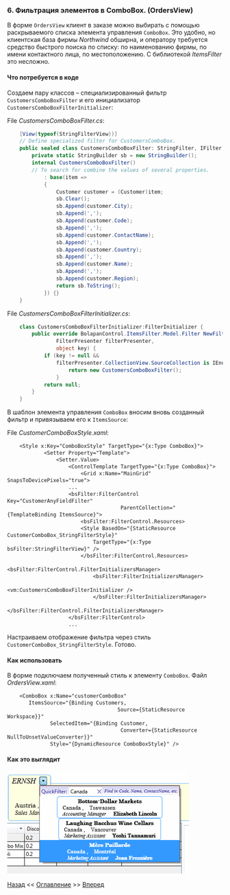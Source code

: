 ﻿### 6.	Фильтрация элементов в ComboBox. (OrdersView)
В форме `OrdersView` клиент в заказе можно выбирать с помощью раскрываемого списка 
элемента управления `ComboBox`. Это удобно, но клиентская база фирмы *Northwind* обширна,
и оператору требуется средство быстрого поиска по списку: по наименованию фирмы, 
по имени контактного лица, по местоположению. С библиотекой *ItemsFilter* это несложно.

#### Что потребуется в коде
Создаем пару классов – специализированный фильтр `CustomersComboBoxFilter` 
и его инициализатор `CustomersComboBoxFilterInitializer`:

File *CustomersComboBoxFilter.cs*:
``` c#
    [View(typeof(StringFilterView))]
    // Define specialized filter for CustomersComboBox.
    public sealed class CustomersComboBoxFilter: StringFilter, IFilter {
        private static StringBuilder sb = new StringBuilder();
        internal CustomersComboBoxFilter()
        // To search for combine the values of several properties.
            : base(item => 
            {
                Customer customer = (Customer)item;
                sb.Clear();
                sb.Append(customer.City);
                sb.Append(',');
                sb.Append(customer.Code);
                sb.Append(',');
                sb.Append(customer.ContactName);
                sb.Append(',');
                sb.Append(customer.Country);
                sb.Append(',');
                sb.Append(customer.Name);
                sb.Append(',');
                sb.Append(customer.Region);
                return sb.ToString();
            }) {}
    }
```
File *CustomersComboBoxFilterInitializer.cs*:
``` c#
    class CustomersComboBoxFilterInitializer:FilterInitializer {
        public override BolapanControl.ItemsFilter.Model.Filter NewFilter(
                FilterPresenter filterPresenter, 
                object key) {
            if (key != null && 
                filterPresenter.CollectionView.SourceCollection is IEnumerable<Customer>) {
                	return new CustomersComboBoxFilter();
                }
            return null;
        }
    }
```
В шаблон элемента управления `ComboBox` вносим вновь созданный фильтр и  привязываем его к `ItemsSource`:

File *CustomerComboBoxStyle.xaml*:
``` xaml
    <Style x:Key="ComboBoxStyle" TargetType="{x:Type ComboBox}">
            <Setter Property="Template">
                <Setter.Value>
                    <ControlTemplate TargetType="{x:Type ComboBox}">
                        <Grid x:Name="MainGrid" SnapsToDevicePixels="true">
                    ...
                    <bsFilter:FilterControl Key="CustomerAnyFieldFilter"
                                     ParentCollection="{TemplateBinding ItemsSource}">
                        <bsFilter:FilterControl.Resources>
           	            <Style BasedOn="{StaticResource CustomerComboBox_StringFilterStyle}" 
				            TargetType="{x:Type bsFilter:StringFilterView}" />
                        </bsFilter:FilterControl.Resources>
                        <bsFilter:FilterControl.FilterInitializersManager>
                            <bsFilter:FilterInitializersManager>
                                    <vm:CustomersComboBoxFilterInitializer />
                            </bsFilter:FilterInitializersManager>
                        </bsFilter:FilterControl.FilterInitializersManager>
                    </bsFilter:FilterControl>
                    ...
```
Настраиваем отображение фильтра через стиль `СustomerComboBox_StringFilterStyle`.
Готово.
#### Как использовать
В форме подключаем полученный стиль к элементу `ComboBox`.
Файл *OrdersView.xaml*:
``` xaml
    <ComboBox x:Name="customerComboBox"
       ItemsSource="{Binding Customers,
                                    Source={StaticResource Workspace}}"
              SelectedItem="{Binding Customer,
                                     Converter={StaticResource NullToUnsetValueConverter}}"
              Style="{DynamicResource ComboBoxStyle}" />
```
#### Как это выглядит
![OrdersView](Picture/Pic8.gif "Рис.8")

[Назад](Examle5.OrdersView.md "Фильтрация элементов в пользовательском элементе управления. (OrdersView)") <<
[Оглавление](Readme.md) >>
[Вперед](Examle7.CustomersView.md "Фильтрация элементов в TreeView. (CustomersView)")
